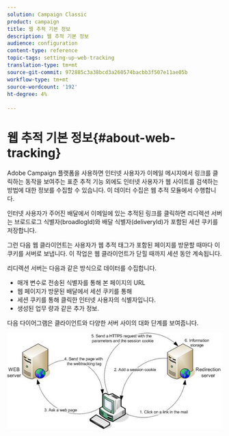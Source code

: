 ```yaml
---
solution: Campaign Classic
product: campaign
title: 웹 추적 기본 정보
description: 웹 추적 기본 정보
audience: configuration
content-type: reference
topic-tags: setting-up-web-tracking
translation-type: tm+mt
source-git-commit: 972885c3a38bcd3a260574bacbb3f507e11ae05b
workflow-type: tm+mt
source-wordcount: '192'
ht-degree: 4%

---
```



# 웹 추적 기본 정보{#about-web-tracking}

Adobe Campaign 플랫폼을 사용하면 인터넷 사용자가 이메일 메시지에서 링크를 클릭하는 동작을 보여주는 표준 추적 기능 외에도 인터넷 사용자가 웹 사이트를 검색하는 방법에 대한 정보를 수집할 수 있습니다. 이 데이터 수집은 웹 추적 모듈에서 수행합니다.

인터넷 사용자가 주어진 배달에서 이메일에 있는 추적된 링크를 클릭하면 리디렉션 서버는 브로드로그 식별자(broadlogId)와 배달 식별자(deliveryId)가 포함된 세션 쿠키를 저장합니다.

그런 다음 웹 클라이언트는 사용자가 웹 추적 태그가 포함된 페이지를 방문할 때마다 이 쿠키를 서버로 보냅니다. 이 작업은 웹 클라이언트가 닫힐 때까지 세션 동안 계속됩니다.

리디렉션 서버는 다음과 같은 방식으로 데이터를 수집합니다.

* 매개 변수로 전송된 식별자를 통해 본 페이지의 URL
* 웹 페이지가 방문된 배달에서 세션 쿠키를 통해
* 세션 쿠키를 통해 클릭한 인터넷 사용자의 식별자입니다.
* 생성된 업무 량과 같은 추가 정보.

다음 다이어그램은 클라이언트와 다양한 서버 사이의 대화 단계를 보여줍니다.

![](assets/d_ncs_integration_webtracking_structure1.png)

